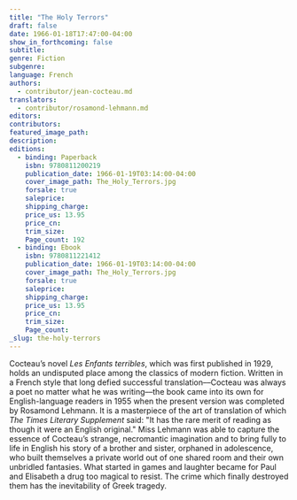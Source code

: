 ```yaml
---
title: "The Holy Terrors"
draft: false
date: 1966-01-18T17:47:00-04:00
show_in_forthcoming: false
subtitle:
genre: Fiction
subgenre:
language: French
authors:
  - contributor/jean-cocteau.md
translators:
  - contributor/rosamond-lehmann.md
editors:
contributors:
featured_image_path:
description:
editions:
  - binding: Paperback
    isbn: 9780811200219
    publication_date: 1966-01-19T03:14:00-04:00
    cover_image_path: The_Holy_Terrors.jpg
    forsale: true
    saleprice:
    shipping_charge:
    price_us: 13.95
    price_cn:
    trim_size:
    Page_count: 192
  - binding: Ebook
    isbn: 9780811221412
    publication_date: 1966-01-19T03:14:00-04:00
    cover_image_path: The_Holy_Terrors.jpg
    forsale: true
    saleprice:
    shipping_charge:
    price_us: 13.95
    price_cn:
    trim_size:
    Page_count:
_slug: the-holy-terrors
---
```


Cocteau’s novel _Les Enfants terribles_, which was first published in 1929, holds an undisputed place among the classics of modern fiction. Written in a French style that long defied successful translation––Cocteau was always a poet no matter what he was writing––the book came into its own for English-language readers in 1955 when the present version was completed by Rosamond Lehmann. It is a masterpiece of the art of translation of which _The Times Literary Supplement_ said: "It has the rare merit of reading as though it were an English original." Miss Lehmann was able to capture the essence of Cocteau’s strange, necromantic imagination and to bring fully to life in English his story of a brother and sister, orphaned in adolescence, who built themselves a private world out of one shared room and their own unbridled fantasies. What started in games and laughter became for Paul and Elisabeth a drug too magical to resist. The crime which finally destroyed them has the inevitability of Greek tragedy.

